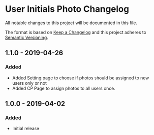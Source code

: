 # User Initials Photo Changelog

All notable changes to this project will be documented in this file.

The format is based on [Keep a Changelog](http://keepachangelog.com/) and this project adheres to [Semantic Versioning](http://semver.org/).

## 1.1.0 - 2019-04-26
### Added
- Added Setting page to choose if photos should be assigned to new users only or not
- Added CP Page to assign photos to all users once.

## 1.0.0 - 2019-04-02
### Added
- Initial release
